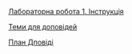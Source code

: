[Лабораторна робота 1. Інструкція](https://github.com/d-borozenets/KB2025/blob/main/lab1.pdf)


[Теми для доповідей](https://github.com/d-borozenets/KB2025/blob/b4d70eabf675c5a724bd1c226f32deabbb350451/%D0%A1%D0%BF%D0%B8%D1%81%D0%BE%D0%BA%20%D0%B2%D1%96%D0%B4%D0%BE%D0%BC%D0%B8%D1%85%20%D0%B2%D1%80%D0%B0%D0%B7%D0%BB%D0%B8%D0%B2%D0%BE%D1%81%D1%82%D0%B5%D0%B9%20%D0%9E%D0%A1.pdf)

[План Дповіді](https://github.com/d-borozenets/KB2025/blob/b4d70eabf675c5a724bd1c226f32deabbb350451/%D0%9F%D0%BB%D0%B0%D0%BD%D0%94%D0%BE%D0%BF%D0%BE%D0%B2%D1%96%D0%B4%D1%96.pdf)

